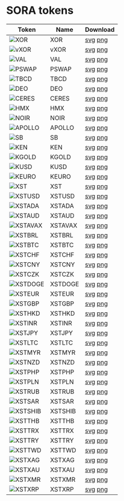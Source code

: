 # SORA tokens

| Token                             | Name    | Download                                                  |
| --------------------------------- | ------- | --------------------------------------------------------- |
| ![XOR](./SORA/svg/XOR.svg)        | XOR     | [svg](./SORA/svg/XOR.svg) [png](./SORA/png/XOR.png)       |
| ![vXOR](./SORA/svg/vXOR.svg)        | vXOR     | [svg](./SORA/svg/vXOR.svg) [png](./SORA/png/vXOR.png)       |
| ![VAL](./SORA/svg/VAL.svg)        | VAL     | [svg](./SORA/svg/VAL.svg) [png](./SORA/png/VAL.png)       |
| ![PSWAP](./SORA/svg/PSWAP.svg)    | PSWAP   | [svg](./SORA/svg/PSWAP.svg) [png](./SORA/png/PSWAP.png)   |
| ![TBCD](./SORA/svg/TBCD.svg)      | TBCD    | [svg](./SORA/svg/TBCD.svg) [png](./SORA/png/TBCD.png)     |
| ![DEO](./SORA/svg/DEO.svg)        | DEO     | [svg](./SORA/svg/DEO.svg) [png](./SORA/png/DEO.png)       |
| ![CERES](./SORA/svg/CERES.svg)    | CERES   | [svg](./SORA/svg/CERES.svg) [png](./SORA/png/CERES.png)   |
| ![HMX](./SORA/svg/HMX.svg)        | HMX     | [svg](./SORA/svg/HMX.svg) [png](./SORA/png/HMX.png)       |
| ![NOIR](./SORA/svg/NOIR.svg)      | NOIR    | [svg](./SORA/svg/NOIR.svg) [png](./SORA/png/NOIR.png)     |
| ![APOLLO](./SORA/svg/APOLLO.svg)  | APOLLO  | [svg](./SORA/svg/APOLLO.svg) [png](./SORA/png/APOLLO.png) |
| ![SB](./SORA/svg/SB.svg)   | SB  | [svg](./SORA/svg/SB.svg) [png](./SORA/png/SB.png)   |
| ![KEN](./KEN/svg/KEN.svg)         | KEN     | [svg](./KEN/svg/KEN.svg) [png](./KEN/png/KEN.png)         |
| ![KGOLD](./KEN/svg/KGOLD.svg)     | KGOLD   | [svg](./KEN/svg/KGOLD.svg) [png](./KEN/png/KGOLD.png)     |
| ![KUSD](./KEN/svg/KUSD.svg)       | KUSD    | [svg](./KEN/svg/KUSD.svg) [png](./KEN/png/KUSD.png)       |
| ![KEURO](./KEN/svg/KEURO.svg)     | KEURO   | [svg](./KEN/svg/KEURO.svg) [png](./KEN/png/KEURO.png)     |
| ![XST](./XST/svg/XST.svg)         | XST     | [svg](./XST/svg/XST.svg) [png](./XST/png/XST.png)         |
| ![XSTUSD](./XST/svg/XSTUSD.svg)   | XSTUSD  | [svg](./XST/svg/XSTUSD.svg) [png](./XST/png/XSTUSD.png)   |
| ![XSTADA](./XST/svg/XSTADA.svg)   | XSTADA  | [svg](./XST/svg/XSTADA.svg) [png](./XST/png/XSTADA.png)   |
| ![XSTAUD](./XST/svg/XSTAUD.svg)   | XSTAUD  | [svg](./XST/svg/XSTAUD.svg) [png](./XST/png/XSTAUD.png)   |
| ![XSTAVAX](./XST/svg/XSTAVAX.svg) | XSTAVAX | [svg](./XST/svg/XSTAVAX.svg) [png](./XST/png/XSTAVAX.png) |
| ![XSTBRL](./XST/svg/XSTBRL.svg)   | XSTBRL  | [svg](./XST/svg/XSTBRL.svg) [png](./XST/png/XSTBRL.png)   |
| ![XSTBTC](./XST/svg/XSTBTC.svg)   | XSTBTC  | [svg](./XST/svg/XSTBTC.svg) [png](./XST/png/XSTBTC.png)   |
| ![XSTCHF](./XST/svg/XSTCHF.svg)   | XSTCHF  | [svg](./XST/svg/XSTCHF.svg) [png](./XST/png/XSTCHF.png)   |
| ![XSTCNY](./XST/svg/XSTCNY.svg)   | XSTCNY  | [svg](./XST/svg/XSTCNY.svg) [png](./XST/png/XSTCNY.png)   |
| ![XSTCZK](./XST/svg/XSTCZK.svg)   | XSTCZK  | [svg](./XST/svg/XSTCZK.svg) [png](./XST/png/XSTCZK.png)   |
| ![XSTDOGE](./XST/svg/XSTDOGE.svg) | XSTDOGE | [svg](./XST/svg/XSTDOGE.svg) [png](./XST/png/XSTDOGE.png) |
| ![XSTEUR](./XST/svg/XSTEUR.svg)   | XSTEUR  | [svg](./XST/svg/XSTEUR.svg) [png](./XST/png/XSTEUR.png)   |
| ![XSTGBP](./XST/svg/XSTGBP.svg)   | XSTGBP  | [svg](./XST/svg/XSTGBP.svg) [png](./XST/png/XSTGBP.png)   |
| ![XSTHKD](./XST/svg/XSTHKD.svg)   | XSTHKD  | [svg](./XST/svg/XSTHKD.svg) [png](./XST/png/XSTHKD.png)   |
| ![XSTINR](./XST/svg/XSTINR.svg)   | XSTINR  | [svg](./XST/svg/XSTINR.svg) [png](./XST/png/XSTINR.png)   |
| ![XSTJPY](./XST/svg/XSTJPY.svg)   | XSTJPY  | [svg](./XST/svg/XSTJPY.svg) [png](./XST/png/XSTJPY.png)   |
| ![XSTLTC](./XST/svg/XSTLTC.svg)   | XSTLTC  | [svg](./XST/svg/XSTLTC.svg) [png](./XST/png/XSTLTC.png)   |
| ![XSTMYR](./XST/svg/XSTMYR.svg)   | XSTMYR  | [svg](./XST/svg/XSTMYR.svg) [png](./XST/png/XSTMYR.png)   |
| ![XSTNZD](./XST/svg/XSTNZD.svg)   | XSTNZD  | [svg](./XST/svg/XSTNZD.svg) [png](./XST/png/XSTNZD.png)   |
| ![XSTPHP](./XST/svg/XSTPHP.svg)   | XSTPHP  | [svg](./XST/svg/XSTPHP.svg) [png](./XST/png/XSTPHP.png)   |
| ![XSTPLN](./XST/svg/XSTPLN.svg)   | XSTPLN  | [svg](./XST/svg/XSTPLN.svg) [png](./XST/png/XSTPLN.png)   |
| ![XSTRUB](./XST/svg/XSTRUB.svg)   | XSTRUB  | [svg](./XST/svg/XSTRUB.svg) [png](./XST/png/XSTRUB.png)   |
| ![XSTSAR](./XST/svg/XSTSAR.svg)   | XSTSAR  | [svg](./XST/svg/XSTSAR.svg) [png](./XST/png/XSTSAR.png)   |
| ![XSTSHIB](./XST/svg/XSTSHIB.svg) | XSTSHIB | [svg](./XST/svg/XSTSHIB.svg) [png](./XST/png/XSTSHIB.png) |
| ![XSTTHB](./XST/svg/XSTTHB.svg)   | XSTTHB  | [svg](./XST/svg/XSTTHB.svg) [png](./XST/png/XSTTHB.png)   |
| ![XSTTRX](./XST/svg/XSTTRX.svg)   | XSTTRX  | [svg](./XST/svg/XSTTRX.svg) [png](./XST/png/XSTTRX.png)   |
| ![XSTTRY](./XST/svg/XSTTRY.svg)   | XSTTRY  | [svg](./XST/svg/XSTTRY.svg) [png](./XST/png/XSTTRY.png)   |
| ![XSTTWD](./XST/svg/XSTTWD.svg)   | XSTTWD  | [svg](./XST/svg/XSTTWD.svg) [png](./XST/png/XSTTWD.png)   |
| ![XSTXAG](./XST/svg/XSTXAG.svg)   | XSTXAG  | [svg](./XST/svg/XSTXAG.svg) [png](./XST/png/XSTXAG.png)   |
| ![XSTXAU](./XST/svg/XSTXAU.svg)   | XSTXAU  | [svg](./XST/svg/XSTXAU.svg) [png](./XST/png/XSTXAU.png)   |
| ![XSTXMR](./XST/svg/XSTXMR.svg)   | XSTXMR  | [svg](./XST/svg/XSTXMR.svg) [png](./XST/png/XSTXMR.png)   |
| ![XSTXRP](./XST/svg/XSTXRP.svg)   | XSTXRP  | [svg](./XST/svg/XSTXRP.svg) [png](./XST/png/XSTXRP.png)   |
